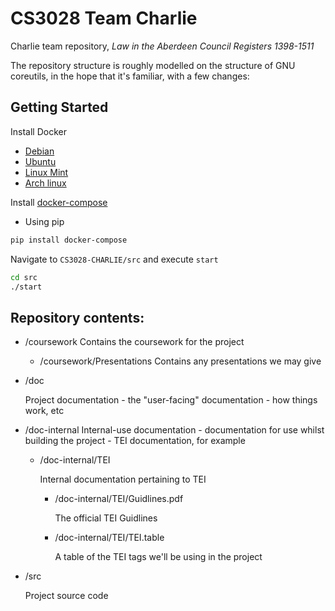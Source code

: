 # CS3028 Team Charlie
Charlie team repository, _Law in the Aberdeen Council Registers 1398-1511_

The repository structure is roughly modelled on the structure of GNU coreutils, in the hope that it's familiar, with a few changes:

## Getting Started
Install Docker
- [Debian](https://docs.docker.com/v1.12/engine/installation/linux/debian/)
- [Ubuntu](https://www.digitalocean.com/community/tutorials/how-to-install-and-use-docker-on-ubuntu-16-04#step-1-—-installing-docker)
- [Linux Mint](http://linuxbsdos.com/2016/12/13/how-to-install-docker-and-run-docker-containers-on-linux-mint-1818-1/)
- [Arch linux](https://wiki.archlinux.org/index.php/Docker#Installation)

Install [docker-compose](https://docs.docker.com/compose/install/)
- Using pip
```sh
pip install docker-compose
```
Navigate to `CS3028-CHARLIE/src` and execute `start`
```sh
cd src
./start
```

## Repository contents:
* /coursework
  Contains the coursework for the project
  * /coursework/Presentations
    Contains any presentations we may give

* /doc

  Project documentation - the "user-facing" documentation - how things work, etc

* /doc-internal
  Internal-use documentation - documentation for use whilst building the project - TEI documentation, for example
  * /doc-internal/TEI

    Internal documentation pertaining to TEI

    * /doc-internal/TEI/Guidlines.pdf

      The official TEI Guidlines

    * /doc-internal/TEI/TEI.table

      A table of the TEI tags we'll be using in the project

* /src

  Project source code
